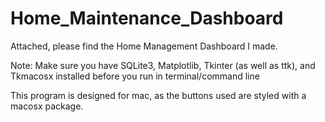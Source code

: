 # Home_Maintenance_Dashboard

Attached, please find the Home Management Dashboard I made.

Note: Make sure you have SQLite3, Matplotlib, Tkinter (as well as ttk), and Tkmacosx installed before you run in terminal/command line

This program is designed for mac, as the buttons used are styled with a macosx package.

